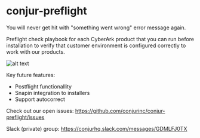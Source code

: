 # conjur-preflight
You will never get hit with "something went wrong" error message again.

Preflight check playbook for each CyberArk product that you can run before installation to verify that customer environment is configured correctly to work with our products.

![alt text](https://www.totalmerchantconcepts.com/images/stories/pre-flight-check.jpg)

Key future features:
- Postflight functionallity
- Snapin integration to installers
- Support autocorrect


Check out our open issues: https://github.com/conjurinc/conjur-preflight/issues

Slack (private) group: https://conjurhq.slack.com/messages/GDMLFJ0TX
